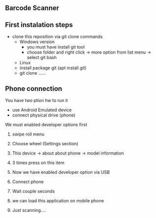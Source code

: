 ﻿Barcode Scanner
-----

First instalation steps
-----

- clone this reposition via git clone commands
   - Windows version
      - you must have install git tool
	  - choose folder and right click -> more option from list menu -> select git bash 
   - Linux 
   	- install package git (apt install git)
	- git clone ......

Phone connection
---------
You have two ption hw to run it
- use Android Emulated device 
- connect physical drive (phone)


We must enabled developer options first
1. swipe roll menu 
2. Choose wheel (Settings section)
3. This device -> about about phone -> model information
4. 3 times press on this item 

5. Now we have enabled developer option via USB 
6. Connect phone
7. Wait couple seconds 
8. we can load this application on mobile phone
9. Just scanning....
